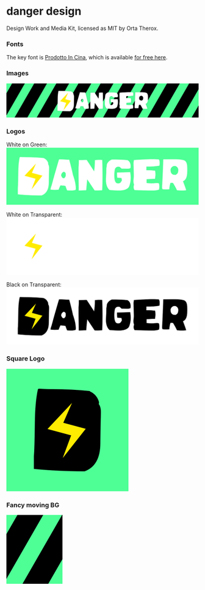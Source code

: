 # danger design

Design Work and Media Kit, licensed as MIT by Orta Therox.

### Fonts

The key font is [Prodotto In Cina](http://www.dafont.com/prodotto-in-cina.font), which is available [for free here](http://www.dafont.com/prodotto-in-cina.font).

### Images

![Danger Hero Shot@2x](images/danger_hero_shot@2x.png)

### Logos

White on Green:
![Danger Logo @2x](images/danger_logo_@2x.png)

White on Transparent:
![Danger Logo White@2x](images/danger_logo_white@2x.png)

Black on Transparent:
![Danger Logo Black@2x](images/danger_logo_black@2x.png)

### Square Logo

![Danger Square Logo@2x](images/danger_square_logo@2x.png)

### Fancy moving BG

![Danger Moving Bg](images/danger_moving_bg.gif)
